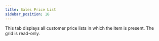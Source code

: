 ```yaml
---
title: Sales Price List
sidebar_position: 16
---
```


This tab displays all customer price lists in which the item is present. The grid is read-only.